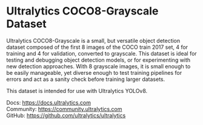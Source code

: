 # Ultralytics COCO8-Grayscale Dataset

Ultralytics COCO8-Grayscale is a small, but versatile object detection dataset composed of the first 8 images of the COCO train
2017 set, 4 for training and 4 for validation, converted to grayscale. This dataset is ideal for testing and debugging object detection models,
or for experimenting with new detection approaches. With 8 grayscale images, it is small enough to be easily manageable, yet
diverse enough to test training pipelines for errors and act as a sanity check before training larger datasets.

This dataset is intended for use with Ultralytics YOLOv8.

Docs: https://docs.ultralytics.com  
Community: https://community.ultralytics.com  
GitHub: https://github.com/ultralytics/ultralytics
